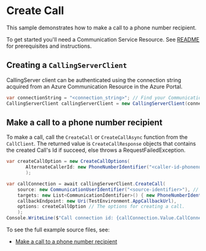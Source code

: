 # Create Call

This sample demonstrates how to make a call to a phone number recipient.

To get started you'll need a Communication Service Resource.  See [README][README] for prerequisites and instructions.

## Creating a `CallingServerClient`

CallingServer client can be authenticated using the connection string acquired from an Azure Communication Resource in the Azure Portal.

```C#
var connectionString = "<connection_string>"; // Find your Communication Services resource in the Azure portal
CallingServerClient callingServerClient = new CallingServerClient(connectionString);
```

## Make a call to a phone number recipient

To make a call, call the `CreateCall` or `CreateCallAsync` function from the `CallClient`. The returned value is `CreateCallResponse` objects that contains the created Call's Id if succeed, else throws a RequestFailedException.
```C#
var createCallOption = new CreateCallOptions(
       AlternateCallerId: new PhoneNumberIdentifier("<caller-id-phonenumber>") // E.164 formatted recipient phone number
       );
```
```C#
var callConnection = await callingServerClient.CreateCall(
    source: new CommunicationUserIdentifier("<source-identifier>"), // Your Azure Communication Resource Guid Id used to make a Call
    targets: new List<CommunicationIdentifier>() { new PhoneNumberIdentifier("<targets-phone-number>") }, // E.164 formatted recipient phone number
    callbackEndpoint: new Uri(TestEnvironment.AppCallbackUrl),
    options: createCallOption // The options for creating a call.
    );
Console.WriteLine($"Call connection id: {callConnection.Value.CallConnectionId}");
```

To see the full example source files, see:

* [Make a call to a phone number recipient](https://github.com/Azure/azure-sdk-for-net/blob/a20e269162fa88a43e5ba0e5bb28f2e76c74a484/sdk/communication/Azure.Communication.CallingServer/tests/samples/Sample1_CallClient.cs)

[README]: https://github.com/Azure/azure-sdk-for-net/blob/a20e269162fa88a43e5ba0e5bb28f2e76c74a484/sdk/communication/Azure.Communication.CallingServer/README.md#getting-started

